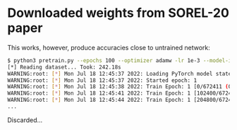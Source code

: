 # Downloaded weights from SOREL-20 paper

This works, however, produce accuracies close to untrained network:

```bash
$ python3 pretrain.py --epochs 100 --optimizer adamw -lr 1e-3 --model-input sorel FFNN/epoch_10.pt
[*] Reading dataset... Took: 242.18s
WARNING:root: [*] Mon Jul 18 12:45:37 2022: Loading PyTorch model state from sorelFFNN/epoch_10.pt
WARNING:root: [*] Mon Jul 18 12:45:37 2022: Started epoch: 1
WARNING:root: [*] Mon Jul 18 12:45:38 2022: Train Epoch: 1 [0/672411 (0%)]      Loss: 2.253491  Acc: 55.00 | Elapsed: 1.13s
WARNING:root: [*] Mon Jul 18 12:45:41 2022: Train Epoch: 1 [102400/672411 (15%)]        Loss: 0.660506  Acc: 52.28 | Elapsed: 2.83s
WARNING:root: [*] Mon Jul 18 12:45:44 2022: Train Epoch: 1 [204800/672411 (30%)]        Loss: 0.677007  Acc: 52.36 | Elapsed: 2.77s
...
```

Discarded...
